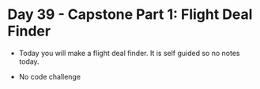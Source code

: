# Day 39 - Capstone Part 1: Flight Deal Finder

- Today you will make a flight deal finder. It is self guided so no notes today.

- No code challenge